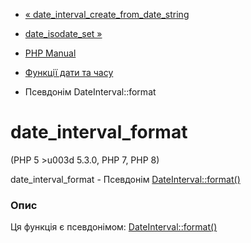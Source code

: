 - [«
date_interval_create_from_date_string](function.date-interval-create-from-date-string.md)
- [date_isodate_set »](function.date-isodate-set.md)

- [PHP Manual](index.md)
- [Функції дати та часу](ref.datetime.md)
- Псевдонім DateInterval::format

# date_interval_format

(PHP 5 \>u003d 5.3.0, PHP 7, PHP 8)

date_interval_format - Псевдонім
[DateInterval::format()](dateinterval.format.md)

### Опис

Ця функція є псевдонімом:
[DateInterval::format()](dateinterval.format.md)
